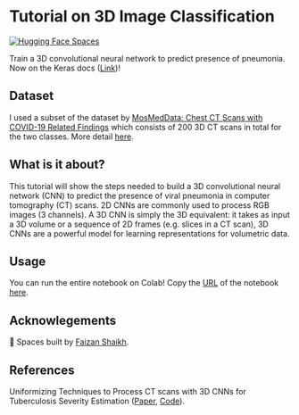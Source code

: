 # Tutorial on 3D Image Classification 

[![Hugging Face Spaces](https://img.shields.io/badge/🤗%20Hugging%20Face-Spaces-blue)](https://huggingface.co/spaces/hasibzunair/melanoma-detection-demo)

Train a 3D convolutional neural network to predict presence of pneumonia. Now on the Keras docs ([Link](https://keras.io/examples/vision/3D_image_classification/))!

## Dataset

I used a subset of the dataset by [MosMedData: Chest CT Scans with COVID-19 Related Findings](https://www.medrxiv.org/content/10.1101/2020.05.20.20100362v1) which consists of 200 3D CT scans in total for the two classes. More detail [here](https://github.com/hasibzunair/3D-image-classification-tutorial/releases/tag/v0.2).

## What is it about?

This tutorial will show the steps needed to build a 3D convolutional neural network (CNN) to predict the presence of viral pneumonia in computer tomography (CT) scans. 2D CNNs are commonly used to process RGB images (3 channels). A 3D CNN is simply the 3D equivalent: it takes as input a 3D volume or a sequence of 2D frames (e.g. slices in a CT scan), 3D CNNs are a powerful model for learning representations for volumetric data.

## Usage

You can run the entire notebook on Colab! Copy the [URL](https://github.com/hasibzunair/3D-image-classification-tutorial/blob/master/3D_image_classification.ipynb) of the notebook [here](https://colab.research.google.com/github/). 

## Acknowlegements
🤗 Spaces built by [Faizan Shaikh](https://github.com/faizankshaikh).

## References
Uniformizing Techniques to Process CT scans with 3D CNNs for Tuberculosis Severity Estimation ([Paper](https://arxiv.org/abs/2007.13224), [Code](https://github.com/hasibzunair/uniformizing-3D)).

